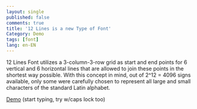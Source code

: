 ```yaml
---
layout: single
published: false
comments: true
title: '12 Lines is a new Type of Font'
Category: Demo
tags: [font]
lang: en-EN
---
```


12 Lines Font utilizes a 3-column-3-row grid as start and end points for 6 vertical and 6 horizontal lines that are allowed to join these points in the shortest way possible. With this concept in mind, out of 2^12 = 4096 signs available, only some were carefully chosen to represent all large and small characters of the standard Latin alphabet.

[Demo](http://diogenes.webd.pl/12/) (start typing, try w/caps lock too)
